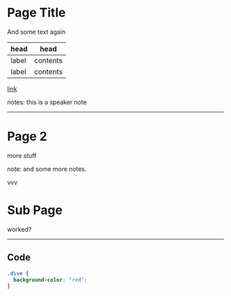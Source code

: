 # Page Title

And some text again

| head  | head     |
| ----- | -------- |
| label | contents |
| label | contents |

[link](somewhere.com)

notes: this is a speaker note

---

# Page 2

more stuff

note: and some more notes.

vvv

# Sub Page

worked?

---

## Code

```css
.dive {
  background-color: "red";
}
```
